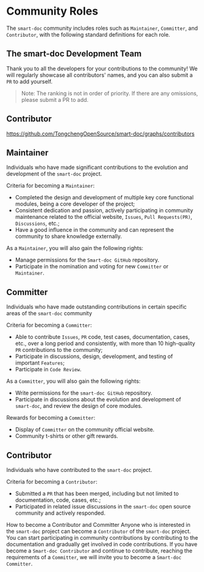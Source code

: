 # Community Roles
The `smart-doc` community includes roles such as `Maintainer`, `Committer`, and `Contributor`, with the following standard definitions for each role.

## The smart-doc Development Team
Thank you to all the developers for your contributions to the community! We will regularly showcase all contributors' names, and you can also submit a `PR` to add yourself.
> Note: The ranking is not in order of priority. If there are any omissions, please submit a PR to add.

<script setup>
import {VPTeamMembers} from 'vitepress/theme';

const members = [
  {
    avatar: 'https://github.com/shalousun.png',
    name: 'Yu Sun',
    title: 'Project Management Committee',
    links: [
      { icon: 'github', link: 'https://github.com/shalousun' },
    ]
  },
  {
    avatar: 'https://github.com/netdied.png',
    name: 'Xingzhi Li',
    title: 'Committer',
    links: [
      { icon: 'github', link: 'https://github.com/netdied' },
    ]
  },
  {
    avatar: 'https://github.com/chenqi146.png',
    name: 'Qi Chen',
    title: 'Committer',
    links: [
      { icon: 'github', link: 'https://github.com/chenqi146' },
    ]
  },
  {
    avatar: 'https://github.com/abing22333.png',
    name: 'Bing Li',
    title: 'Committer',
    links: [
      { icon: 'github', link: 'https://github.com/abing22333' },
    ]
  },
]
</script>

<VPTeamMembers size="small" :members="members" />

## Contributor
https://github.com/TongchengOpenSource/smart-doc/graphs/contributors


## Maintainer
Individuals who have made significant contributions to the evolution and development of the `smart-doc` project.

Criteria for becoming a `Maintainer`:
- Completed the design and development of multiple key core functional modules, being a core developer of the project;
- Consistent dedication and passion, actively participating in community maintenance related to the official website, `Issues`, `Pull Requests(PR)`, `Discussions`, etc.;
- Have a good influence in the community and can represent the community to share knowledge externally.

As a `Maintainer`, you will also gain the following rights:
- Manage permissions for the `Smart-doc GitHub` repository.
- Participate in the nomination and voting for new `Committer` or `Maintainer`.

## Committer
Individuals who have made outstanding contributions in certain specific areas of the `smart-doc` community

Criteria for becoming a `Committer`:
- Able to contribute `Issues`, `PR` code, test cases, documentation, cases, etc., over a long period and consistently, with more than 10 high-quality `PR` contributions to the community;
- Participate in discussions, design, development, and testing of important `Features`;
- Participate in `Code Review`.

As a `Committer`, you will also gain the following rights:
- Write permissions for the `smart-doc GitHub` repository.
- Participate in discussions about the evolution and development of `smart-doc`, and review the design of core modules.

Rewards for becoming a `Committer`:
- Display of `Committer` on the community official website.
- Community t-shirts or other gift rewards.

## Contributor
Individuals who have contributed to the `smart-doc` project.

Criteria for becoming a `Contributor`:
- Submitted a `PR` that has been merged, including but not limited to documentation, code, cases, etc.;
- Participated in related issue discussions in the `smart-doc` open source community and actively responded.

How to become a Contributor and Committer
Anyone who is interested in the `smart-doc` project can become a `Contributor` of the `smart-doc` project.
You can start participating in community contributions by contributing to the documentation and gradually get involved in code contributions.
If you have become a `Smart-doc Contributor` and continue to contribute, reaching the requirements of a `Committer`, we will invite you to become a `Smart-doc Committer`.